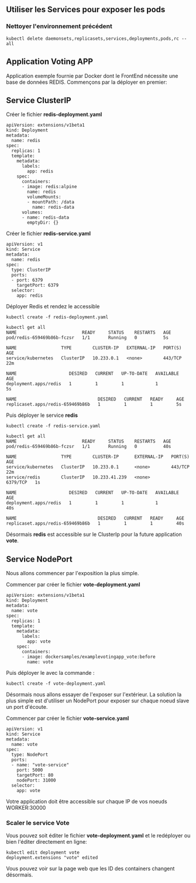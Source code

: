## Utiliser les Services pour exposer les pods

### Nettoyer l'environnement précédent

`kubectl delete daemonsets,replicasets,services,deployments,pods,rc --all`

## Application Voting APP

Application exemple fournie par Docker dont le FrontEnd nécessite une base de données REDIS.
Commençons par la déployer en premier:

## Service ClusterIP

Créer le fichier **redis-deployment.yaml**

```
apiVersion: extensions/v1beta1
kind: Deployment
metadata:
  name: redis
spec:
  replicas: 1
  template:
    metadata:
      labels:
        app: redis
    spec:
      containers:
      - image: redis:alpine
        name: redis
        volumeMounts:
        - mountPath: /data
          name: redis-data
      volumes:
      - name: redis-data
        emptyDir: {}
```

Créer le fichier **redis-service.yaml**

```
apiVersion: v1
kind: Service
metadata:
  name: redis
spec:
  type: ClusterIP
  ports:
  - port: 6379
    targetPort: 6379
  selector:
    app: redis
```

Déployer Redis et rendez le accessible

```
kubectl create -f redis-deployment.yaml

kubectl get all
NAME                         READY     STATUS    RESTARTS   AGE
pod/redis-659469b86b-fczsr   1/1       Running   0          5s

NAME                 TYPE        CLUSTER-IP   EXTERNAL-IP   PORT(S)   AGE
service/kubernetes   ClusterIP   10.233.0.1   <none>        443/TCP   22m

NAME                    DESIRED   CURRENT   UP-TO-DATE   AVAILABLE   AGE
deployment.apps/redis   1         1         1            1           5s

NAME                               DESIRED   CURRENT   READY     AGE
replicaset.apps/redis-659469b86b   1         1         1         5s

```

Puis déployer le service **redis**
```
kubectl create -f redis-service.yaml

kubectl get all
NAME                         READY     STATUS    RESTARTS   AGE
pod/redis-659469b86b-fczsr   1/1       Running   0          40s

NAME                 TYPE        CLUSTER-IP      EXTERNAL-IP   PORT(S)    AGE
service/kubernetes   ClusterIP   10.233.0.1      <none>        443/TCP    22m
service/redis        ClusterIP   10.233.41.239   <none>        6379/TCP   1s

NAME                    DESIRED   CURRENT   UP-TO-DATE   AVAILABLE   AGE
deployment.apps/redis   1         1         1            1           40s

NAME                               DESIRED   CURRENT   READY     AGE
replicaset.apps/redis-659469b86b   1         1         1         40s
```

Désormais **redis** est accessible sur le ClusterIp pour la future application **vote**.

## Service NodePort

Nous allons commencer par l'exposition la plus simple.

Commencer par créer le fichier **vote-deployment.yaml**

```
apiVersion: extensions/v1beta1
kind: Deployment
metadata:
  name: vote
spec:
  replicas: 1
  template:
    metadata:
      labels:
        app: vote
    spec:
      containers:
      - image: dockersamples/examplevotingapp_vote:before
        name: vote
```

Puis déployer le avec la commande :

```
kubectl create -f vote-deployment.yaml
```

Désormais nous allons essayer de l'exposer sur l'extérieur. La solution la plus simple est d'utiliser un NodePort pour exposer sur chaque noeud slave un port d'écoute.

Commencer par créer le fichier **vote-service.yaml**

```
apiVersion: v1
kind: Service
metadata:
  name: vote
spec:
  type: NodePort
  ports:
  - name: "vote-service"
    port: 5000
    targetPort: 80
    nodePort: 31000
  selector:
    app: vote
```

Votre application doit être accessible sur chaque IP de vos noeuds WORKER:30000

### Scaler le service Vote

Vous pouvez soit éditer le fichier **vote-deployment.yaml** et le redéployer ou bien l'éditer directement en ligne:

```
kubectl edit deployment vote
deployment.extensions "vote" edited
```

Vous pouvez voir sur la page web que les ID des containers changent désormais.










